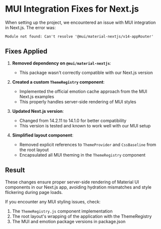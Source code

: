 # MUI Integration Fixes for Next.js

When setting up the project, we encountered an issue with MUI integration in Next.js. The error was:

```
Module not found: Can't resolve '@mui/material-nextjs/v14-appRouter'
```

## Fixes Applied

1. **Removed dependency on `@mui/material-nextjs`**:
   - This package wasn't correctly compatible with our Next.js version

2. **Created a custom `ThemeRegistry` component**:
   - Implemented the official emotion cache approach from the MUI Next.js examples
   - This properly handles server-side rendering of MUI styles

3. **Updated Next.js version**:
   - Changed from 14.2.11 to 14.1.0 for better compatibility
   - This version is tested and known to work well with our MUI setup

4. **Simplified layout component**:
   - Removed explicit references to `ThemeProvider` and `CssBaseline` from the root layout
   - Encapsulated all MUI theming in the `ThemeRegistry` component

## Result

These changes ensure proper server-side rendering of Material UI components in our Next.js app, avoiding hydration mismatches and style flickering during page loads.

If you encounter any MUI styling issues, check:
1. The `ThemeRegistry.js` component implementation
2. The root layout's wrapping of the application with the ThemeRegistry
3. The MUI and emotion package versions in package.json